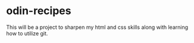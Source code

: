 # odin-recipes
This will be a project to sharpen my html and css skills along with learning how to utilize git.